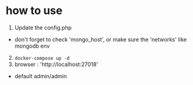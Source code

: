 # how to use

1. Update the config.php
  - don't forget to check 'mongo_host', or make sure the 'networks' like mongodb env
2. `docker-compose up -d`
3. browser : 'http://localhost:27018'
  - default admin/admin